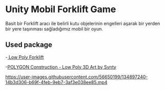 # Unity Mobil Forklift Game
Basit bir Forklift aracı ile belirli kutu objelerinin engelleri aşarak bir yerden bir yere taşınması sağladığımız mobil bir oyun.

## Used package

-[ Low Poly Forklift ](https://assetstore.unity.com/packages/3d/props/industrial/low-poly-forklift-176653)

-[POLYGON Construction - Low Poly 3D Art by Synty](https://assetstore.unity.com/packages/3d/environments/industrial/polygon-construction-low-poly-3d-art-by-synty-168036)

https://user-images.githubusercontent.com/56650199/134897240-14b3d306-b69f-4feb-9eb7-3af3e038ee85.mp4


